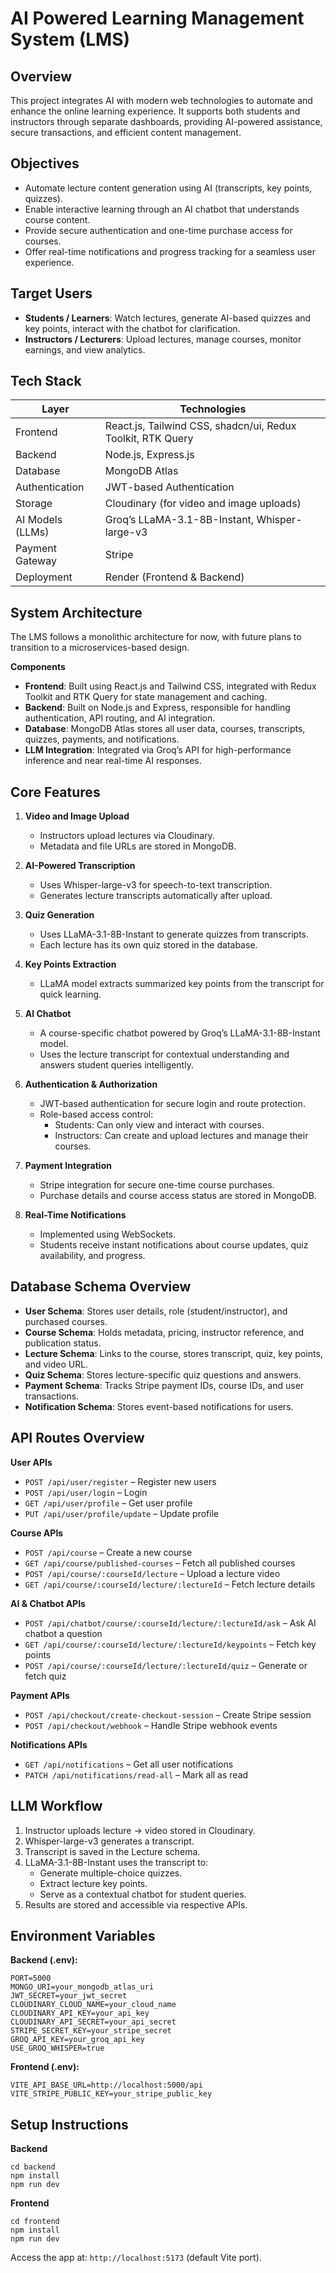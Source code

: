 AI Powered Learning Management System (LMS)
===========================================

Overview
---------
This project integrates AI with modern web technologies to automate and enhance the online learning experience.
It supports both students and instructors through separate dashboards, providing AI-powered assistance, secure transactions, and efficient content management.

Objectives
-----------
- Automate lecture content generation using AI (transcripts, key points, quizzes).
- Enable interactive learning through an AI chatbot that understands course content.
- Provide secure authentication and one-time purchase access for courses.
- Offer real-time notifications and progress tracking for a seamless user experience.

Target Users
-------------
- **Students / Learners**: Watch lectures, generate AI-based quizzes and key points, interact with the chatbot for clarification.
- **Instructors / Lecturers**: Upload lectures, manage courses, monitor earnings, and view analytics.

Tech Stack
-----------
| Layer           | Technologies                                                |
|-----------------|-------------------------------------------------------------|
| Frontend        | React.js, Tailwind CSS, shadcn/ui, Redux Toolkit, RTK Query |
| Backend         | Node.js, Express.js                                         |
| Database        | MongoDB Atlas                                               |
| Authentication  | JWT-based Authentication                                    |
| Storage         | Cloudinary (for video and image uploads)                    |
| AI Models (LLMs)| Groq’s LLaMA-3.1-8B-Instant, Whisper-large-v3              |
| Payment Gateway | Stripe                                                      |
| Deployment      | Render (Frontend & Backend)                                 |

System Architecture
--------------------
The LMS follows a monolithic architecture for now, with future plans to transition to a microservices-based design.

**Components**
- **Frontend**: Built using React.js and Tailwind CSS, integrated with Redux Toolkit and RTK Query for state management and caching.
- **Backend**: Built on Node.js and Express, responsible for handling authentication, API routing, and AI integration.
- **Database**: MongoDB Atlas stores all user data, courses, transcripts, quizzes, payments, and notifications.
- **LLM Integration**: Integrated via Groq’s API for high-performance inference and near real-time AI responses.

Core Features
--------------
1. **Video and Image Upload**
   - Instructors upload lectures via Cloudinary.
   - Metadata and file URLs are stored in MongoDB.

2. **AI-Powered Transcription**
   - Uses Whisper-large-v3 for speech-to-text transcription.
   - Generates lecture transcripts automatically after upload.

3. **Quiz Generation**
   - Uses LLaMA-3.1-8B-Instant to generate quizzes from transcripts.
   - Each lecture has its own quiz stored in the database.

4. **Key Points Extraction**
   - LLaMA model extracts summarized key points from the transcript for quick learning.

5. **AI Chatbot**
   - A course-specific chatbot powered by Groq’s LLaMA-3.1-8B-Instant model.
   - Uses the lecture transcript for contextual understanding and answers student queries intelligently.

6. **Authentication & Authorization**
   - JWT-based authentication for secure login and route protection.
   - Role-based access control:
     - Students: Can only view and interact with courses.
     - Instructors: Can create and upload lectures and manage their courses.

7. **Payment Integration**
   - Stripe integration for secure one-time course purchases.
   - Purchase details and course access status are stored in MongoDB.

8. **Real-Time Notifications**
   - Implemented using WebSockets.
   - Students receive instant notifications about course updates, quiz availability, and progress.

Database Schema Overview
--------------------------
- **User Schema**: Stores user details, role (student/instructor), and purchased courses.
- **Course Schema**: Holds metadata, pricing, instructor reference, and publication status.
- **Lecture Schema**: Links to the course, stores transcript, quiz, key points, and video URL.
- **Quiz Schema**: Stores lecture-specific quiz questions and answers.
- **Payment Schema**: Tracks Stripe payment IDs, course IDs, and user transactions.
- **Notification Schema**: Stores event-based notifications for users.

API Routes Overview
--------------------
**User APIs**
- `POST /api/user/register` – Register new users
- `POST /api/user/login` – Login
- `GET /api/user/profile` – Get user profile
- `PUT /api/user/profile/update` – Update profile

**Course APIs**
- `POST /api/course` – Create a new course
- `GET /api/course/published-courses` – Fetch all published courses
- `POST /api/course/:courseId/lecture` – Upload a lecture video
- `GET /api/course/:courseId/lecture/:lectureId` – Fetch lecture details

**AI & Chatbot APIs**
- `POST /api/chatbot/course/:courseId/lecture/:lectureId/ask` – Ask AI chatbot a question
- `GET /api/course/:courseId/lecture/:lectureId/keypoints` – Fetch key points
- `POST /api/course/:courseId/lecture/:lectureId/quiz` – Generate or fetch quiz

**Payment APIs**
- `POST /api/checkout/create-checkout-session` – Create Stripe session
- `POST /api/checkout/webhook` – Handle Stripe webhook events

**Notifications APIs**
- `GET /api/notifications` – Get all user notifications
- `PATCH /api/notifications/read-all` – Mark all as read

LLM Workflow
-------------
1. Instructor uploads lecture → video stored in Cloudinary.
2. Whisper-large-v3 generates a transcript.
3. Transcript is saved in the Lecture schema.
4. LLaMA-3.1-8B-Instant uses the transcript to:
   - Generate multiple-choice quizzes.
   - Extract lecture key points.
   - Serve as a contextual chatbot for student queries.
5. Results are stored and accessible via respective APIs.

Environment Variables
----------------------
**Backend (.env):**
```
PORT=5000
MONGO_URI=your_mongodb_atlas_uri
JWT_SECRET=your_jwt_secret
CLOUDINARY_CLOUD_NAME=your_cloud_name
CLOUDINARY_API_KEY=your_api_key
CLOUDINARY_API_SECRET=your_api_secret
STRIPE_SECRET_KEY=your_stripe_secret
GROQ_API_KEY=your_groq_api_key
USE_GROQ_WHISPER=true
```

**Frontend (.env):**
```
VITE_API_BASE_URL=http://localhost:5000/api
VITE_STRIPE_PUBLIC_KEY=your_stripe_public_key
```

Setup Instructions
-------------------
**Backend**
```
cd backend
npm install
npm run dev
```

**Frontend**
```
cd frontend
npm install
npm run dev
```

Access the app at: `http://localhost:5173` (default Vite port).

